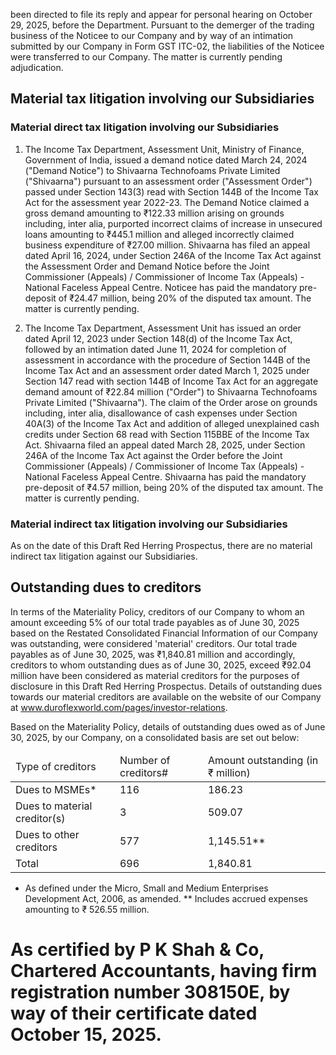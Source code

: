 been directed to file its reply and appear for personal hearing on October 29, 2025, before the Department. Pursuant to the demerger of the trading business of the Noticee to our Company and by way of an intimation submitted by our Company in Form GST ITC-02, the liabilities of the Noticee were transferred to our Company. The matter is currently pending adjudication.

## Material tax litigation involving our Subsidiaries

### Material direct tax litigation involving our Subsidiaries

1. The Income Tax Department, Assessment Unit, Ministry of Finance, Government of India, issued a demand notice dated March 24, 2024 ("Demand Notice") to Shivaarna Technofoams Private Limited ("Shivaarna") pursuant to an assessment order ("Assessment Order") passed under Section 143(3) read with Section 144B of the Income Tax Act for the assessment year 2022-23. The Demand Notice claimed a gross demand amounting to ₹122.33 million arising on grounds including, inter alia, purported incorrect claims of increase in unsecured loans amounting to ₹445.1 million and alleged incorrectly claimed business expenditure of ₹27.00 million. Shivaarna has filed an appeal dated April 16, 2024, under Section 246A of the Income Tax Act against the Assessment Order and Demand Notice before the Joint Commissioner (Appeals) / Commissioner of Income Tax (Appeals) - National Faceless Appeal Centre. Noticee has paid the mandatory pre-deposit of ₹24.47 million, being 20% of the disputed tax amount. The matter is currently pending.

2. The Income Tax Department, Assessment Unit has issued an order dated April 12, 2023 under Section 148(d) of the Income Tax Act, followed by an intimation dated June 11, 2024 for completion of assessment in accordance with the procedure of Section 144B of the Income Tax Act and an assessment order dated March 1, 2025 under Section 147 read with section 144B of Income Tax Act for an aggregate demand amount of ₹22.84 million ("Order") to Shivaarna Technofoams Private Limited ("Shivaarna"). The claim of the Order arose on grounds including, inter alia, disallowance of cash expenses under Section 40A(3) of the Income Tax Act and addition of alleged unexplained cash credits under Section 68 read with Section 115BBE of the Income Tax Act. Shivaarna filed an appeal dated March 28, 2025, under Section 246A of the Income Tax Act against the Order before the Joint Commissioner (Appeals) / Commissioner of Income Tax (Appeals) - National Faceless Appeal Centre. Shivaarna has paid the mandatory pre-deposit of ₹4.57 million, being 20% of the disputed tax amount. The matter is currently pending.

### Material indirect tax litigation involving our Subsidiaries

As on the date of this Draft Red Herring Prospectus, there are no material indirect tax litigation against our Subsidiaries.

## Outstanding dues to creditors

In terms of the Materiality Policy, creditors of our Company to whom an amount exceeding 5% of our total trade payables as of June 30, 2025 based on the Restated Consolidated Financial Information of our Company was outstanding, were considered 'material' creditors. Our total trade payables as of June 30, 2025, was ₹1,840.81 million and accordingly, creditors to whom outstanding dues as of June 30, 2025, exceed ₹92.04 million have been considered as material creditors for the purposes of disclosure in this Draft Red Herring Prospectus. Details of outstanding dues towards our material creditors are available on the website of our Company at www.duroflexworld.com/pages/investor-relations.

Based on the Materiality Policy, details of outstanding dues owed as of June 30, 2025, by our Company, on a consolidated basis are set out below:

<table><thead><tr><td>Type of creditors</td><td>Number of creditors#</td><td>Amount outstanding (in ₹ million)</td></tr></thead><tbody><tr><td>Dues to MSMEs*</td><td>116</td><td>186.23</td></tr><tr><td>Dues to material creditor(s)</td><td>3</td><td>509.07</td></tr><tr><td>Dues to other creditors</td><td>577</td><td>1,145.51**</td></tr><tr><td>Total</td><td>696</td><td>1,840.81</td></tr></tbody></table>

* As defined under the Micro, Small and Medium Enterprises Development Act, 2006, as amended.
** Includes accrued expenses amounting to ₹ 526.55 million.
# As certified by P K Shah & Co, Chartered Accountants, having firm registration number 308150E, by way of their certificate dated October 15, 2025.